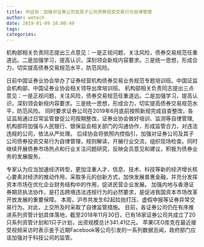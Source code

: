 ```yaml
---
title: 中证协：加强对证券公司及其子公司债券投资交易行为自律管理
author: wetech
date: 2019-01-09 16:00:49
tags: 
categories: 
---
```

机构部相关负责同志提出三点意见：一是正视问题，关注风险，债券交易规范任重道远。二是加强学习，提高认识，深刻领会新规内容要求。三是统一思想，形成合力，切实提高债券交易规范水平，防范风险。
<!-- more -->
日前中国证券业协会举办了证券经营机构债券交易业务规范专题培训班。中国证监会机构部、中国证券业协会相关领导出席培训班。
机构部相关负责同志提出三点意见：一是正视问题，关注风险，债券交易规范任重道远。二是加强学习，提高认识，深刻领会新规内容要求。三是统一思想，形成合力，切实提高债券交易规范水平，防范风险。
同时要求证券公司在2019年6月底前按照新规完成自查整改，各证监局通过日常监管督促公司按期整改，证券业协会做好培训、监测等自律管理,机构部将加强与人民银行、银保监会相关部门的沟通协作，形成监管合力，对违法违规的公司，依法从严处理。
后续协会将依照内控指引，加强对证券公司及其子公司债券投资交易行为自律管理，规则解读，开展行业交流，组织现场检查。同时继续开展债券市场热点和行业关注问题研究，反映会员意见和建议，积极为债券业务的发展服务。
 
 
专家认为应当加速经济转型，更加注重人才、信息、技术、科技等新的经济增长核心要素对经济的推动作用，采取多元的创新方式，加快发展普惠金融，并充分发挥资本市场在优化企业财务结构中的作用，促进民营企业发展。
加强内地与香港证券期货执法协作，是打击跨境违法违规行为的必然要求，是促进我国资本市场改革开放发展的重要保障。
本周，沪市共发生62起拉抬打压、虚假申报等证券异常交易行为。对此，上交所及时采取了自律监管措施。
目前，各证券公司仍在有序推进系列资管计划具体落地，截至2018年11月30日，已有18家证券公司共成立了20只系列资管计划和1只子计划，出资规模总计341.41亿元。
苹果CEO库克在最近接受视频采访时表示鉴于近期Facebook等公司引发的一系列数据丑闻，政府部门应该加强对于科技公司的监管。
